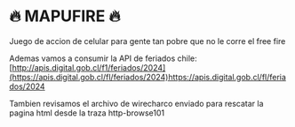 # 🔥 MAPUFIRE 🔥
Juego de accion de celular para gente tan pobre que no le corre el free fire


Ademas vamos a consumir la API de feriados chile: [http://apis.digital.gob.cl/f1/feriados/2024](https://apis.digital.gob.cl/fl/feriados/2024)https://apis.digital.gob.cl/fl/feriados/2024


Tambien revisamos el archivo de wirecharco enviado para rescatar la pagina html desde la traza http-browse101
